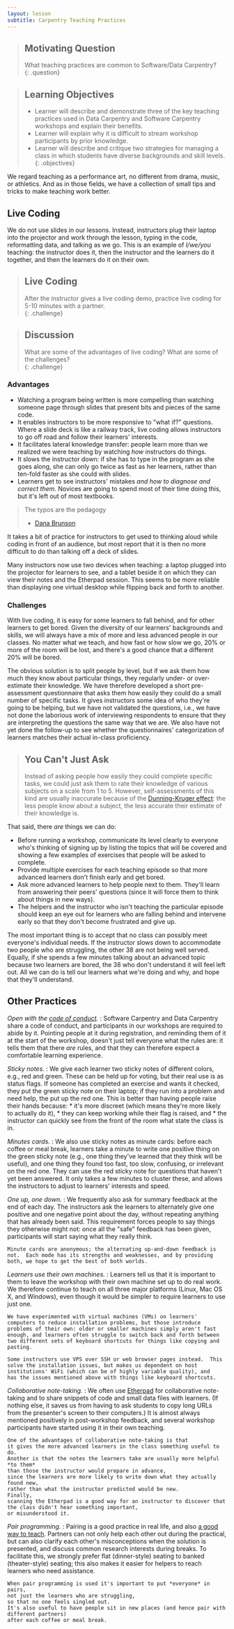 ```yaml
---
layout: lesson
subtitle: Carpentry Teaching Practices
---
```

> ## Motivating Question
> What teaching practices are common to Software/Data Carpentry?   
{: .question}

> ## Learning Objectives
>
> *   Learner will describe and demonstrate three of the key teaching practices
>     used in Data Carpentry and Software Carpentry workshops
>     and explain their benefits.
> *   Learner will explain why it is difficult to stream workshop participants by prior knowledge.
> *   Learner will describe and critique
>     two strategies for managing a class in which students have diverse backgrounds and skill levels.
{: .objectives}

We regard teaching as a performance art,
no different from drama, music, or athletics.
And as in those fields,
we have a collection of small tips and tricks to make teaching work better.

## Live Coding 

We do not use slides in our lessons.
Instead, instructors plug their laptop into the projector
and work through the lesson,
typing in the code,
reformatting data,
and talking as we go.
This is an example of *I/we/you* teaching:
the instructor does it,
then the instructor and the learners do it together,
and then the learners do it on their own.

> ## Live Coding
> 
> After the instructor gives a live coding demo, practice live coding for 5-10 minutes 
> with a partner.  
{: .challenge}

> ## Discussion
> 
> What are some of the advantages of live coding?  What are 
> some of the challenges?  
{: .challenge}

### Advantages 

*   Watching a program being written is more compelling than
        watching someone page through slides that present bits and pieces of the same code.
*   It enables instructors to be more responsive to "what if?" questions.
        Where a slide deck is like a railway track,
        live coding allows instructors to go off road and follow their learners' interests.
*   It facilitates lateral knowledge transfer:
        people learn more than we realized we were teaching by watching *how* instructors do things.
*   It slows the instructor down:
        if she has to type in the program as she goes along,
        she can only go twice as fast as her learners,
        rather than ten-fold faster as she could with slides.
*   Learners get to see instructors' mistakes *and how to diagnose and correct them*.
        Novices are going to spend most of their time doing this,
        but it's left out of most textbooks.

> The typos are the pedagogy
> - [Dana Brunson](https://twitter.com/danabrunson/status/684764295196876800)

It takes a bit of practice for instructors to
get used to thinking aloud while coding in front of an audience, but
most report that it is then no more difficult to do than talking off a
deck of slides.

Many instructors now use two devices when teaching: a laptop plugged
into the projector for learners to see, and a tablet beside it on
which they can view their notes and the Etherpad session.
This seems to be more reliable than
displaying one virtual desktop while flipping back and forth to
another.

### Challenges

With live coding, it is easy for some learners to fall behind, and for other 
learners to get bored.  Given the diversity of our learners' backgrounds and skills, we will
always have a mix of more and less advanced people in our classes.  No
matter what we teach, and how fast or how slow we go, 20% or more of
the room will be lost, and there's a good chance that a different 20%
will be bored.

The obvious solution is to split people by level,
but if we ask them how much they know about particular things,
they regularly under- or over-estimate their knowledge.
We have therefore developed a short pre-assessment questionnaire
that asks them how easily they could do a small number of specific tasks.
It gives instructors some idea of who they're going to be helping,
but we have not validated the questions,
i.e.,
we have not done the laborious work of interviewing respondents
to ensure that they are interpreting the questions the same way that we are.
We also have not yet done the follow-up to see
whether the questionnaires' categorization of learners
matches their actual in-class proficiency.

> ## You Can't Just Ask
>
> Instead of asking people how easily they could complete specific tasks,
> we could just ask them to rate their knowledge of various subjects
> on a scale from 1 to 5.
> However,
> self-assessments of this kind are usually inaccurate
> because of the [Dunning-Kruger effect](https://en.wikipedia.org/wiki/Dunning%E2%80%93Kruger_effect):
> the less people know about a subject,
> the less accurate their estimate of their knowledge is.

That said, there *are* things we can do:

*   Before running a workshop,
    communicate its level clearly to everyone who's thinking of signing up
    by listing the topics that will be covered
    and showing a few examples of exercises that people will be asked to complete.
*   Provide multiple exercises for each teaching episode
    so that more advanced learners don't finish early and get bored.
*   Ask more advanced learners to help people next to them.
    They'll learn from answering their peers' questions
    (since it will force them to think about things in new ways).
*   The helpers and the instructor who isn't teaching the particular episode
    should keep an eye out for learners who are falling behind
    and intervene early
    so that they don't become frustrated and give up.

The most important thing is to accept that
no class can possibly meet everyone's individual needs.
If the instructor slows down to accommodate two people who are struggling,
the other 38 are not being well served.
Equally,
if she spends a few minutes talking about an advanced topic because two learners are bored,
the 38 who don't understand it will feel left out.
All we can do is tell our learners what we're doing and why,
and hope that they'll understand.

## Other Practices

*Open with the [code of conduct](http://software-carpentry.org/conduct.html).*
:   Software Carpentry and Data Carpentry share a code of conduct,
    and participants in our workshops are required to abide by it.
    Pointing people at it during registration,
    and reminding them of it at the start of the workshop,
    doesn't just tell everyone what the rules are:
    it tells them that there *are* rules,
    and that they can therefore expect a comfortable learning experience.

*Sticky notes.*
:   We give each learner two sticky notes of different colors,
    e.g., red and green.
    These can be held up for voting,
    but their real use is as status flags.
    If someone has completed an exercise and wants it checked,
    they put the green sticky note on their laptop;
    if they run into a problem and need help,
    the put up the red one.
    This is better than having people raise their hands because:
    *   it's more discreet (which means they're more likely to actually do it),
    *   they can keep working while their flag is raised, and
    *   the instructor can quickly see from the front of the room
        what state the class is in.

*Minutes cards.*
:   We also use sticky notes as minute cards: before each coffee or meal
    break, learners take a minute to write one positive thing on the
    green sticky note (e.g., one thing they've learned that they think
    will be useful), and one thing they found too fast, too slow,
    confusing, or irrelevant on the red one.  They can use the red
    sticky note for questions that haven't yet been answered.  It only
    takes a few minutes to cluster these, and allows the instructors
    to adjust to learners' interests and speed.

*One up, one down.*
:   We frequently also ask for summary feedback at the end of each day.
    The instructors ask the learners to alternately give one positive and
    one negative point about the day, without repeating anything that has
    already been said.  This requirement forces people to say things they
    otherwise might not: once all the "safe" feedback has been given,
    participants will start saying what they really think.

    Minute cards are anonymous; the alternating up-and-down feedback is
    not.  Each mode has its strengths and weaknesses, and by providing
    both, we hope to get the best of both worlds.

*Learners use their own machines.*
:   Learners tell us that it is important to them to leave the workshop
    with their own machine set up to do real work.  We therefore continue
    to teach on all three major platforms (Linux, Mac OS X, and Windows),
    even though it would be simpler to require learners to use just one.

    We have experimented with virtual machines (VMs) on learners'
    computers to reduce installation problems, but those introduce
    problems of their own: older or smaller machines simply aren't fast
    enough, and learners often struggle to switch back and forth between
    two different sets of keyboard shortcuts for things like copying and
    pasting.

    Some instructors use VPS over SSH or web browser pages instead.  This
    solve the installation issues, but makes us dependent on host
    institutions' WiFi (which can be of highly variable quality), and
    has the issues mentioned above with things like keyboard shortcuts.

*Collaborative note-taking.*
:   We often use [Etherpad](http://etherpad.org) for collaborative
    note-taking and to share snippets of code and small data files with
    learners. (If nothing else, it saves us from having to ask students to
    copy long URLs from the presenter's screen to their computers.) It is
    almost always mentioned positively in post-workshop feedback, and
    several workshop participants have started using it in their own
    teaching.

    One of the advantages of collaborative note-taking is that
    it gives the more advanced learners in the class something useful to do.
    Another is that the notes the learners take are usually more helpful *to them*
    than those the instructor would prepare in advance,
    since the learners are more likely to write down what they actually found new,
    rather than what the instructor predicted would be new.
    Finally,
    scanning the Etherpad is a good way for an instructor to discover that
    the class didn't hear something important,
    or misunderstood it.

*Pair programming.*
:   Pairing is a good practice in real life, and also
    [a good way to teach](papers/porter-what-works-2013.pdf).
    Partners can not only help each other out during the practical,
    but can also clarify each other's misconceptions when the solution is
    presented, and discuss common research interests during breaks. To
    facilitate this, we strongly prefer flat (dinner-style) seating to
    banked (theater-style) seating; this also makes it easier for helpers
    to reach learners who need assistance.

    When pair programming is used it's important to put *everyone* in pairs,
    not just the learners who are struggling,
    so that no one feels singled out.
    It's also useful to have people sit in new places (and hence pair with different partners)
    after each coffee or meal break.
